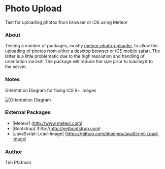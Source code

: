 Photo Upload
============

Test for uploading photos from browser or iOS using Meteor

### About

Testing a number of packages, mostly [meteor-photo-uploader](https://github.com/pfafman/meteor-photo-uploader), to allow the uploading of photos from either a desktop browser or iOS mobile safari.  The latter is a little problematic due to the high resolution and handling of orientation via exif.  The package will reduce the size prior to loading it to the server.

### Notes

Orientation Diagram for fixing iOS 6+ images

![Orientation Diagram](https://raw.github.com/pfafman/photoUpload/master/notes/EXIF_Orientations.jpg.gif)

### External Packages

* [Meteor] (http://www.meteor.com)
* [Bootstrap] (http://http://getbootstrap.com)
* [JavaScript-Load-Image] (https://github.com/blueimp/JavaScript-Load-Image)


### Author

Tim Pfafman
